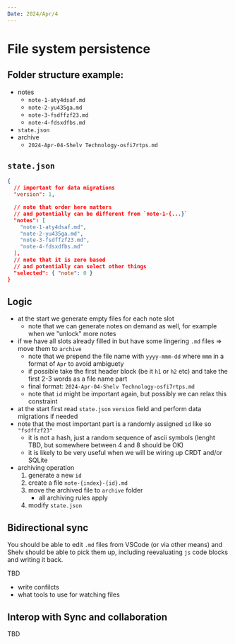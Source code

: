```yaml
---
Date: 2024/Apr/4
---
```


# File system persistence

## Folder structure example:

- notes
  - `note-1-aty4dsaf.md`
  - `note-2-yu435ga.md`
  - `note-3-fsdffzf23.md`
  - `note-4-fdsxdfbs.md`
- `state.json`
- archive
  - `2024-Apr-04-Shelv Technology-osfi7rtps.md`

## `state.json`

```json
{
  // important for data migrations
  "version": 1,

  // note that order here matters
  // and potentially can be different from `note-1-{...}`
  "notes": [
    "note-1-aty4dsaf.md",
    "note-2-yu435ga.md",
    "note-3-fsdffzf23.md",
    "note-4-fdsxdfbs.md"
  ],
  // note that it is zero based
  // and potentially can select other things
  "selected": { "note": 0 }
}
```

## Logic

- at the start we generate empty files for each note slot
  - note that we can generate notes on demand as well, for example when we "unlock" more notes
- if we have all slots already filled in but have some lingering `.md` files => move them to `archive`
  - note that we prepend the file name with `yyyy-mmm-dd` where `mmm` in a format of `Apr` to avoid ambiguety
  - if possible take the first header block (be it `h1` or `h2` etc) and take the first 2-3 words as a file name part
  - final format: `2024-Apr-04-Shelv Technology-osfi7rtps.md`
  - note that `id` might be important again, but possibly we can relax this constraint
- at the start first read `state.json` `version` field and perform data migrations if needed
- note that the most important part is a randomly assigned `id` like so `"fsdffzf23"`
  - it is not a hash, just a random sequence of ascii symbols (lenght TBD, but somewhere between 4 and 8 should be OK)
  - it is likely to be very useful when we will be wiring up CRDT and/or SQLite
- archiving operation
  1.  generate a new `id`
  2.  create a file `note-{index}-{id}.md`
  3.  move the archived file to `archive` folder
      - all archiving rules apply
  4.  modify `state.json`

## Bidirectional sync

You should be able to edit `.md` files from VSCode (or via other means) and Shelv should be able to pick them up, including reevaluating `js` code blocks and writing it back.

TBD

- write confilcts
- what tools to use for watching files

## Interop with Sync and collaboration

TBD
